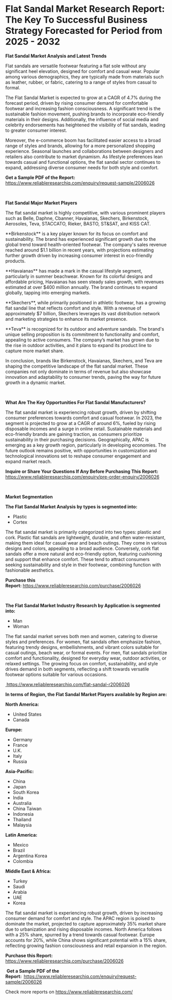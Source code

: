 <p><h1>Flat Sandal Market Research Report: The Key To Successful Business Strategy Forecasted for Period from 2025 - 2032</h1></p><p><strong>Flat Sandal Market Analysis and Latest Trends</strong></p>
<p><p>Flat sandals are versatile footwear featuring a flat sole without any significant heel elevation, designed for comfort and casual wear. Popular among various demographics, they are typically made from materials such as leather, rubber, or fabric, catering to a range of styles from casual to formal.</p><p>The Flat Sandal Market is expected to grow at a CAGR of 4.7% during the forecast period, driven by rising consumer demand for comfortable footwear and increasing fashion consciousness. A significant trend is the sustainable fashion movement, pushing brands to incorporate eco-friendly materials in their designs. Additionally, the influence of social media and celebrity endorsements has heightened the visibility of flat sandals, leading to greater consumer interest. </p><p>Moreover, the e-commerce boom has facilitated easier access to a broad range of styles and brands, allowing for a more personalized shopping experience. Seasonal launches and collaborations between designers and retailers also contribute to market dynamism. As lifestyle preferences lean towards casual and functional options, the flat sandal sector continues to expand, addressing diverse consumer needs for both style and comfort.</p></p>
<p><strong>Get a Sample PDF of the Report:&nbsp;</strong> <a href="https://www.reliableresearchiq.com/enquiry/request-sample/2006026?utm_campaign=2301&utm_medium=2&utm_source=Github&utm_content=ia&utm_term=06042025&utm_id=flat-sandal">https://www.reliableresearchiq.com/enquiry/request-sample/2006026</a></p>
<p>&nbsp;</p>
<p><strong>Flat Sandal Major Market Players</strong></p>
<p><p>The flat sandal market is highly competitive, with various prominent players such as Belle, Daphne, Cbanner, Havaianas, Skechers, Birkenstock, Aerosoles, Teva, STACCATO, Rieker, BASTO, ST&SAT, and KISS CAT. </p><p>**Birkenstock** is a key player known for its focus on comfort and sustainability. The brand has experienced significant growth due to the global trend toward health-oriented footwear. The company's sales revenue reached around $1.1 billion in recent years, with projections estimating further growth driven by increasing consumer interest in eco-friendly products.</p><p>**Havaianas** has made a mark in the casual lifestyle segment, particularly in summer beachwear. Known for its colorful designs and affordable pricing, Havaianas has seen steady sales growth, with revenues estimated at over $400 million annually. The brand continues to expand globally, tapping into emerging markets.</p><p>**Skechers**, while primarily positioned in athletic footwear, has a growing flat sandal line that reflects comfort and style. With a revenue of approximately $7 billion, Skechers leverages its vast distribution network and marketing strategies to enhance its market presence.</p><p>**Teva** is recognized for its outdoor and adventure sandals. The brand's unique selling proposition is its commitment to functionality and comfort, appealing to active consumers. The company’s market has grown due to the rise in outdoor activities, and it plans to expand its product line to capture more market share.</p><p>In conclusion, brands like Birkenstock, Havaianas, Skechers, and Teva are shaping the competitive landscape of the flat sandal market. These companies not only dominate in terms of revenue but also showcase innovation and adaptability to consumer trends, paving the way for future growth in a dynamic market.</p></p>
<p>&nbsp;</p>
<p><strong>What Are The Key Opportunities For Flat Sandal Manufacturers?</strong></p>
<p><p>The flat sandal market is experiencing robust growth, driven by shifting consumer preferences towards comfort and casual footwear. In 2023, the segment is projected to grow at a CAGR of around 6%, fueled by rising disposable incomes and a surge in online retail. Sustainable materials and eco-friendly brands are gaining traction, as consumers prioritize sustainability in their purchasing decisions. Geographically, APAC is emerging as a key growth region, particularly in developing economies. The future outlook remains positive, with opportunities in customization and technological innovations set to reshape consumer engagement and expand market reach.</p></p>
<p><strong>Inquire or Share Your Questions If Any Before Purchasing This Report:</strong> <a href="https://www.reliableresearchiq.com/enquiry/pre-order-enquiry/2006026?utm_campaign=2301&utm_medium=2&utm_source=Github&utm_content=ia&utm_term=06042025&utm_id=flat-sandal">https://www.reliableresearchiq.com/enquiry/pre-order-enquiry/2006026</a></p>
<p>&nbsp;</p>
<p><strong>Market Segmentation</strong></p>
<p><strong>The Flat Sandal Market Analysis by types is segmented into:</strong></p>
<p><ul><li>Plastic</li><li>Cortex</li></ul></p>
<p><p>The flat sandal market is primarily categorized into two types: plastic and cork. Plastic flat sandals are lightweight, durable, and often water-resistant, making them ideal for casual wear and beach outings. They come in various designs and colors, appealing to a broad audience. Conversely, cork flat sandals offer a more natural and eco-friendly option, featuring cushioning and support that enhance comfort. These tend to attract consumers seeking sustainability and style in their footwear, combining function with fashionable aesthetics.</p></p>
<p><strong>Purchase this Report:&nbsp;</strong><a href="https://www.reliableresearchiq.com/purchase/2006026?utm_campaign=2301&utm_medium=2&utm_source=Github&utm_content=ia&utm_term=06042025&utm_id=flat-sandal">https://www.reliableresearchiq.com/purchase/2006026</a></p>
<p>&nbsp;</p>
<p><strong>The Flat Sandal Market Industry Research by Application is segmented into:</strong></p>
<p><ul><li>Man</li><li>Woman</li></ul></p>
<p><p>The flat sandal market serves both men and women, catering to diverse styles and preferences. For women, flat sandals often emphasize fashion, featuring trendy designs, embellishments, and vibrant colors suitable for casual outings, beach wear, or formal events. For men, flat sandals prioritize comfort and functionality, designed for everyday wear, outdoor activities, or relaxed settings. The growing focus on comfort, sustainability, and style drives demand in both segments, reflecting a shift towards versatile footwear options suitable for various occasions.</p></p>
<p><a href="https://www.reliableresearchiq.com/flat-sandal-r2006026?utm_campaign=2301&utm_medium=2&utm_source=Github&utm_content=ia&utm_term=06042025&utm_id=flat-sandal">&nbsp;https://www.reliableresearchiq.com/flat-sandal-r2006026</a></p>
<p><strong>In terms of Region, the Flat Sandal Market Players available by Region are:</strong></p>
<p>
    <p> <strong> North America: </strong>
        <ul>
            <li>United States</li>
            <li>Canada</li>
        </ul>
        </p> 
    <p> <strong> Europe: </strong>
        <ul>
            <li>Germany</li>
            <li>France</li>
            <li>U.K.</li>
            <li>Italy</li>
            <li>Russia</li>
        </ul>
        </p> 
    <p> <strong> Asia-Pacific: </strong>
        <ul>
            <li>China</li>
            <li>Japan</li>
            <li>South Korea</li>
            <li>India</li>
            <li>Australia</li>
            <li>China Taiwan</li>
            <li>Indonesia</li>
            <li>Thailand</li>
            <li>Malaysia</li>
        </ul>
        </p> 
    <p> <strong> Latin America: </strong>
        <ul>
            <li>Mexico</li>
            <li>Brazil</li>
            <li>Argentina Korea</li>
            <li>Colombia</li>
        </ul>
        </p> 
    <p> <strong> Middle East & Africa: </strong>
        <ul>
            <li>Turkey</li>
            <li>Saudi</li>
            <li>Arabia</li>
            <li>UAE</li>
            <li>Korea</li>
        </ul>
    </p>
    </p>
<p><p>The flat sandal market is experiencing robust growth, driven by increasing consumer demand for comfort and style. The APAC region is poised to dominate the market, projected to capture approximately 35% market share due to urbanization and rising disposable incomes. North America follows with a 25% share, spurred by a trend towards casual footwear. Europe accounts for 20%, while China shows significant potential with a 15% share, reflecting growing fashion consciousness and retail expansion in the region.</p></p>
<p><strong>Purchase this Report: </strong><a href="https://www.reliableresearchiq.com/purchase/2006026?utm_campaign=2301&utm_medium=2&utm_source=Github&utm_content=ia&utm_term=06042025&utm_id=flat-sandal">https://www.reliableresearchiq.com/purchase/2006026</a></p>
<p>&nbsp;<strong>Get a Sample PDF of the Report:&nbsp;&nbsp;</strong><a href="https://www.reliableresearchiq.com/enquiry/request-sample/2006026?utm_campaign=2301&utm_medium=2&utm_source=Github&utm_content=ia&utm_term=06042025&utm_id=flat-sandal">https://www.reliableresearchiq.com/enquiry/request-sample/2006026</a></p>
<p><strong></strong></p>
<p>Check more reports on <a href="https://www.reliableresearchiq.com/?utm_campaign=2301&utm_medium=2&utm_source=Github&utm_content=ia&utm_term=06042025&utm_id=flat-sandal">https://www.reliableresearchiq.com/</a></p>